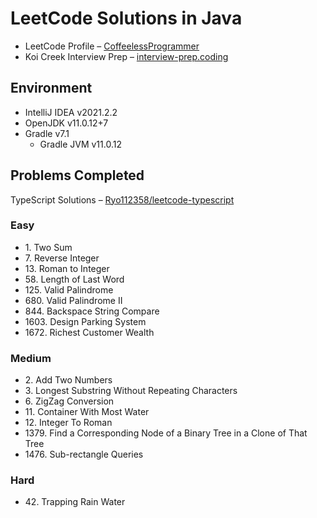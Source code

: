 # LeetCode Solutions in Java

- LeetCode Profile – [CoffeelessProgrammer](https://leetcode.com/CoffeelessProgrammer/)
- Koi Creek Interview Prep – [interview-prep.coding](https://github.com/koicreek/interview-prep.coding)

## Environment
- <span title="Release: Sep 2021">IntelliJ IDEA v2021.2.2</span>
- <span title="Release: Jul 2021">OpenJDK v11.0.12+7</span>
- <span title="Release: Jun 2021">Gradle v7.1</span>
  - <span title="Release: Jul 2021">Gradle JVM v11.0.12</span>

## Problems Completed

TypeScript Solutions – [Ryo112358/leetcode-typescript](https://github.com/Ryo112358/leetcode-typescript)

### Easy
- <span title="Runtime Percentile: 60.58%">1. Two Sum</span>
- <span title="Runtime Percentile: 100.00%">7. Reverse Integer</span>
- <span title="Runtime Percentile: 57.6%">13. Roman to Integer</span>
- <span title="Runtime Percentile: 99.81%">58. Length of Last Word</span>
- <span title="Runtime Percentile: 98.45%">125. Valid Palindrome</span>
- <span title="Runtime Percentile: 77.83%">680. Valid Palindrome II</span>
- <span title="Runtime Percentile: 100.00%">844. Backspace String Compare</span>
- <span title="Runtime Percentile: 99.82%">1603. Design Parking System</span>
- <span title="Runtime Percentile: 100.00%">1672. Richest Customer Wealth</span>

### Medium
- <span title="Runtime Percentile: 67.95%">2. Add Two Numbers</span>
- <span title="Runtime Percentile: 91.22%">3. Longest Substring Without Repeating Characters</span>
- <span title="Runtime Percentile: 99.95%">6. ZigZag Conversion</span>
- <span title="Runtime Percentile: 98.48%">11. Container With Most Water</span>
- <span title="Runtime Percentile: 81.17%">12. Integer To Roman</span>
- <span title="Runtime Percentile: 64.30%">1379. Find a Corresponding Node of a Binary Tree in a Clone of That Tree</span>
- <span title="Runtime Percentile: 93.52%">1476. Sub-rectangle Queries</span>

### Hard
- <span title="Runtime Percentile: 100.00%">42. Trapping Rain Water</span>
